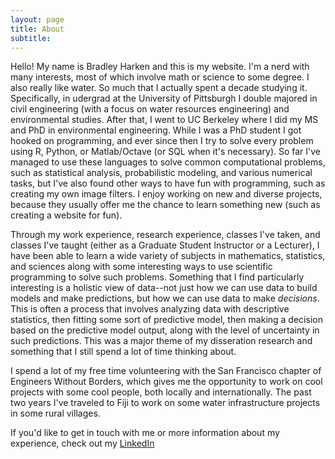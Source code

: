 ```yaml
---
layout: page
title: About
subtitle: 
---
```


Hello! My name is Bradley Harken and this is my website. I'm a nerd with many 
interests, most of which involve math or science to some degree. I also really 
like water. So much that I actually spent a decade studying it. Specifically, in 
udergrad at the University of Pittsburgh I double majored in civil engineering 
(with a focus on water resources engineering) and environmental studies. After 
that, I went to UC Berkeley where I did my MS and PhD in environmental engineering. 
While I was a PhD student I got hooked on programming, and ever since then I try to 
solve every problem using R, Python, or Matlab/Octave (or SQL when it's necessary). 
So far I've managed to use these languages to solve common computational problems, such as 
statistical analysis, probabilistic modeling, and various numerical tasks, but 
I've also found other ways to have fun with programming, such as creating my own 
image filters. I enjoy working on new and diverse projects, because they usually 
offer me the chance to learn something new (such as creating a website for fun). 

Through my work experience, research experience, classes I've taken, and classes I've 
taught (either as a Graduate Student Instructor or a Lecturer), I have been able to 
learn a wide variety of subjects in mathematics, statistics, and sciences along with 
some interesting ways to use scientific programming to solve such problems. Something 
that I find particularly interesting is a holistic view of data--not just how we can 
use data to build models and make predictions, but how we can use data to make 
*decisions*. This is often a process that involves analyzing data with descriptive 
statistics, then fitting some sort of predictive model, then making a decision based 
on the predictive model output, along with the level of uncertainty in such predictions. 
This was a major theme of my disseration research and something that I still spend a lot 
of time thinking about. 

I spend a lot of my free time volunteering with the San Francisco chapter of 
Engineers Without Borders, which gives me the opportunity to work on cool projects 
with some cool people, both locally and internationally. The past two years I've 
traveled to Fiji to work on some water infrastructure projects in some rural villages.

If you'd like to get in touch with me or more information about my experience, check out my 
[LinkedIn](https://linkedin.com/in/bradley-harken)

